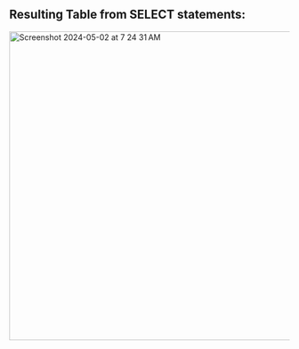 ## Resulting Table from SELECT statements:
<img width="555" alt="Screenshot 2024-05-02 at 7 24 31 AM" src="https://github.com/ErinF10/-Fetsy-Practice-Database/assets/144135752/00b79352-7f1a-40cf-bcd5-a0b4155318de">

